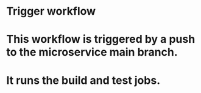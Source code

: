 # Trigger workflow
# This workflow is triggered by a push to the microservice main branch.
# It runs the build and test jobs.
